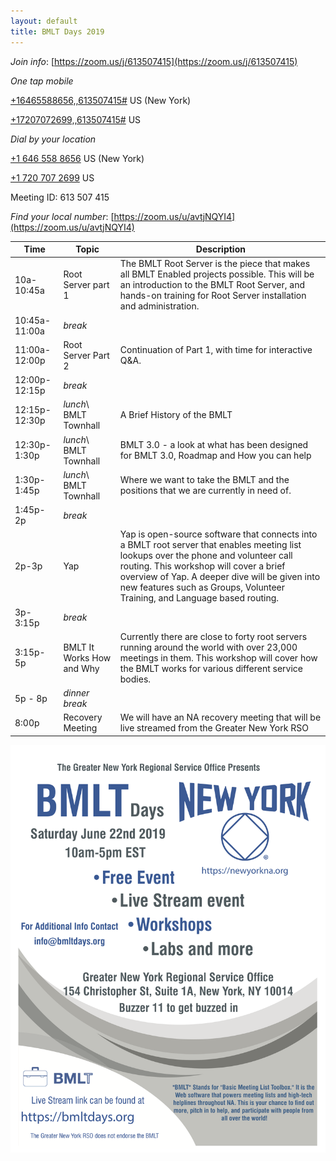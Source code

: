 ```yaml
---
layout: default
title: BMLT Days 2019
---
```


*Join info*: [https://zoom.us/j/613507415](https://zoom.us/j/613507415)

*One tap mobile*

[+16465588656,,613507415#](tel:+16465588656,,613507415#) US (New York)

[+17207072699,,613507415#](tel:+17207072699,,613507415#) US

*Dial by your location*

[+1 646 558 8656](tel:+16465588656) US (New York)

[+1 720 707 2699](tel:+17207072699) US

Meeting ID: 613 507 415

*Find your local number*: [https://zoom.us/u/avtjNQYI4](https://zoom.us/u/avtjNQYI4)

| Time  | Topic   | Description  |
|---|---|---|
| 10a-10:45a  | Root Server part 1  | The BMLT Root Server is the piece that makes all BMLT Enabled projects possible. This will be an introduction to the BMLT Root Server, and hands-on training for Root Server installation and administration. |
| 10:45a-11:00a  | *break* |   | 
| 11:00a-12:00p  | Root Server Part 2  | Continuation of Part 1, with time for interactive Q&A.  | 
| 12:00p-12:15p | *break* |   | 
| 12:15p-12:30p  |  *lunch*\ BMLT Townhall  | A Brief History of the BMLT |
| 12:30p-1:30p  | *lunch*\ BMLT Townhall  | BMLT 3.0 - a look at what has been designed for BMLT 3.0, Roadmap and How you can help |
| 1:30p-1:45p  | *lunch*\ BMLT Townhall  | Where we want to take the BMLT and the positions that we are currently in need of.  | 
| 1:45p-2p  | *break* |   | 
| 2p-3p  | Yap  | Yap is open-source software that connects into a BMLT root server that enables meeting list lookups over the phone and volunteer call routing.   This workshop will cover a brief overview of Yap.  A deeper dive will be given into new features such as Groups, Volunteer Training, and Language based routing.    | 
| 3p-3:15p  | *break* |   | 
| 3:15p-5p  | BMLT It Works How and Why  | Currently there are close to forty root servers running around the world with over 23,000 meetings in them. This workshop will cover how the BMLT works for various different service bodies. |
| 5p - 8p | *dinner break* 
| 8:00p | Recovery Meeting | We will have an NA recovery meeting that will be live streamed from the Greater New York RSO  | 

![flyer](flyer.png "Flyer")
